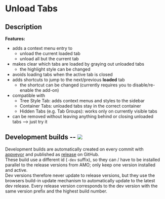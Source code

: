 
# Unload Tabs

## Description
<!-- this HTML can be copied as the AMO description -->

<strong>Features:</strong>
<ul>
	<li> adds a context menu entry to <ul>
		<li> unload the current loaded tab </li>
		<li> unload all but the current tab </li>
	</ul></li>
	<li> makes clear which tabs are loaded by graying out unloaded tabs<ul>
		<li> the highlight style can be changed </li>
	</ul></li>
	<li> avoids loading tabs when the active tab is closed </li>
	<li> adds shortcuts to jump to the next/previous <b>loaded</b> tab <ul>
		<li> the shortcut can be changed (currently requires you to disable/re-enable the add-on) </li>
	</ul></li>
	<li> compatible with <ul>
		<li> Tree Style Tab: adds context menus and styles to the sidebar </li>
		<li> Container Tabs: unloaded tabs stay in the correct container </li>
		<li> Hidden Tabs (e.g. Tab Groups): works only on currently visible tabs </li>
	</ul></li>
	<li> can be removed without leaving anything behind or closing unloaded tabs --> just try it </li>
</ul>


## Development builds -- ![](https://ci.appveyor.com/api/projects/status/github/NiklasGollenstede/unload-tabs?svg=true)

Development builds are automatically created on every commit with [appveyor](https://ci.appveyor.com/project/NiklasGollenstede/unload-tabs/history) and published as [release](https://github.com/NiklasGollenstede/unload-tabs/releases) on GitHub.\
These build use a different id (`-dev` suffix), so they can / have to be installed parallel to the release versions from AMO; only keep one version installed and active.\
Dev versions therefore never update to release versions, but they use the browsers build-in update mechanism to automatically update to the latest dev release. Every release version corresponds to the dev version with the same version prefix and the highest build number.
